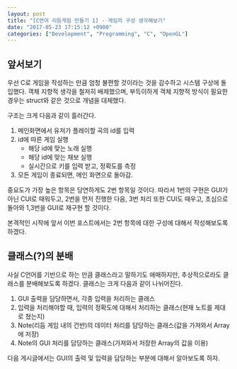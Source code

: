 ```yaml
---
layout: post
title: "[C언어 리듬게임 만들기 1] - 게임의 구성 생각해보기"
date: "2017-05-23 17:15:12 +0900"
categories: ["Development", "Programming", "C", "OpenGL"]
---
```

## 앞서보기
우선 C로 게임을 작성하는 만큼 엄청 불편할 것이라는 것을 감수하고 시스템 구상에 돌입했다. 객체 지향적 생각을 철저히 배제했으며, 부득이하게 객체 지향적 방식이 필요한 경우는 struct와 같은 것으로 개념을 대체했다.

구조는 크게 다음과 같이 흘러간다.
1. 메인화면에서 유저가 플레이할 곡의 id를 입력
2. id에 따른 게임 실행
    - 해당 id에 맞는 노래 실행
    - 해당 id에 맞는 채보 실행
    - 실시간으로 키를 입력 받고, 정확도를 측정
3. 모든 게임이 종료되면, 메인 화면으로 돌아감.

중요도가 가장 높은 항목은 당연하게도 2번 항목일 것이다.
따라서 1번의 구현은 GUI가 아닌 CUI로 때워두고, 2번을 먼저 진행한 다음, 3번 처리 또한 CUI도 때우고, 초심으로 돌아와 1,3번을 GUI로 재구현 할 것이다.

본격적인 시작에 앞서 이번 포스트에서는 2번 항목에 대한 구성에 대해서 작성해보도록 하겠다.

## 클래스(?)의 분배
사실 C언어를 기반으로 하는 만큼 클래스라고 말하기도 애매하지만, 추상적으로라도 클래스를 분배해보도록 하겠다.
클래스는 크게 다음과 같이 나뉘어진다.
1. GUI 출력을 담당하면서, 각종 입력을 처리하는 클래스
2. 입력을 처리해야할 때, 입력의 정확도에 대해서 처리하는 클래스(현재 노트를 제대로 쳤는지)
3. Note(리듬 게임 내의 건반)의 데이터 처리를 담당하는 클래스(값을 가져와서 Array에 저장)
4. Note의 GUI 처리를 담당하는 클래스(가져와서 저장한 Array의 값을 이용)

다음 게시글에서는 GUI의 출력 및 입력을 담당하는 부분에 대해서 알아보도록 하자.
